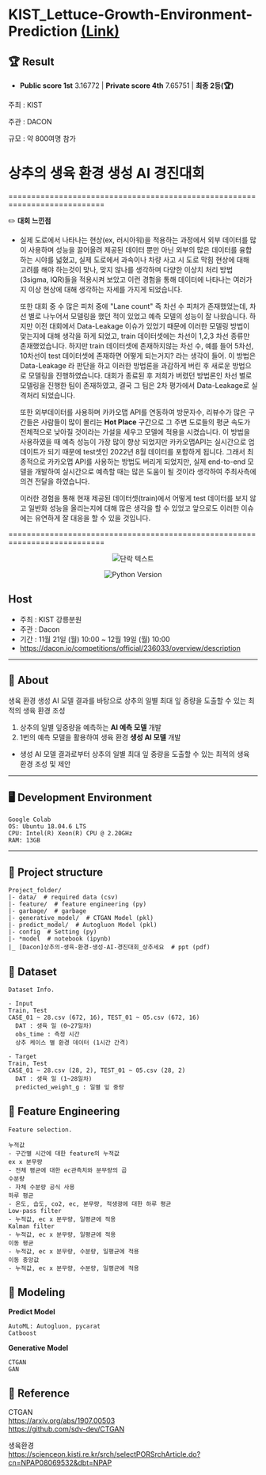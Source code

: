# KIST_Lettuce-Growth-Environment-Prediction  [(Link)](https://dacon.io/competitions/official/236033/overview/description)

## 🏆 Result
- **Public score 1st** 3.16772 | **Private score 4th** 7.65751 | **최종 2등(🏆)**

주최 : KIST

주관 : DACON

규모 : 약 800여명 참가



# 상추의 생육 환경 생성 AI 경진대회

===========================================================================

✏️
**대회 느낀점**
 - 실제 도로에서 나타나는 현상(ex, 러시아워)을 적용하는 과정에서 외부 데이터를 많이 사용하며 성능을 끌어올려 제공된 데이터 뿐만 아닌 외부의 많은 데이터를 융합하는 시야를 넓혔고, 실제 도로에서 과속이나 차량 사고 시 도로 막힘 현상에 대해
   고려를 해야 하는것이 맞나, 맞지 않나를 생각하며 다양한 이상치 처리 방법(3sigma, IQR)들을 적용시켜 보았고 이런 경험을 통해 데이터에 나타나는 여러가지 이상 현상에 대해 생각하는 자세를 가지게 되었습니다.
   
   또한 대회 중 수 많은 피처 중에 "Lane count" 즉 차선 수 피처가 존재했었는데, 차선 별로 나누어서 모델링을 했던 적이 있었고 예측 모델의 성능이 잘 나왔습니다.
   하지만 이전 대회에서 Data-Leakage 이슈가 있었기 때문에 이러한 모델링 방법이 맞는지에 대해 생각을 하게 되었고,
   train 데이터셋에는 차선이 1,2,3 차선 종류만 존재했었습니다. 하지만 train 데이터셋에 존재하지않는 차선 수, 예를 들어 5차선, 10차선이 test 데이터셋에 존재하면 어떻게 되는거지? 라는 생각이 들어.
   이 방법은 Data-Leakage 라 판단을 하고 이러한 방법론을 과감하게 버린 후 새로운 방법으로 모델링을 진행하였습니다.
   대회가 종료된 후 저희가 버렸던 방법론인 차선 별로 모델링을 진행한 팀이 존재하였고, 결국 그 팀은 2차 평가에서 Data-Leakage로 실격처리 되었습니다.

   또한 외부데이터를 사용하며 카카오맵 API를 연동하여 방문자수, 리뷰수가 많은 구간들은 사람들이 많이 몰리는 **Hot Place** 구간으로 그 주변 도로들의 평균 속도가 전체적으로 낮아질 것이라는 가설을 세우고 모델에 적용을 시켰습니다.
   이 방법을 사용하였을 때 예측 성능이 가장 많이 향상 되었지만 카카오맵API는 실시간으로 업데이트가 되기 때문에 test셋인 2022년 8월 데이터를 포함하게 됩니다.
   그래서 최종적으로 카카오맵 API를 사용하는 방법도 버리게 되었지만, 실제 end-to-end 모델을 개발하여 실시간으로 예측할 때는 많은 도움이 될 것이라 생각하여 주최사측에 의견 전달을 하였습니다.
   
   이러한 경험을 통해 현재 제공된 데이터셋(train)에서 어떻게 test 데이터를 보지 않고 일반화 성능을 올리는지에 대해 많은 생각을 할 수 있었고 앞으로도 이러한 이슈에는 유연하게 잘 대응을 할 수 있을 것입니다.

===========================================================================

<div align=center>
  
  ![단락 텍스트](./img/Lettuce%20Growth%20Environment%20Prediction.png)
</div>


<div align="center">
    
  ![Python Version](https://img.shields.io/badge/Python-3.8.16-blue)
</div>


## Host
- 주최 : KIST 강릉분원
- 주관 : Dacon
- 기간 : 11월 21일 (월) 10:00 ~ 12월 19일 (월) 10:00
- https://dacon.io/competitions/official/236033/overview/description
---
## 🧐 About
생육 환경 생성 AI 모델 결과를 바탕으로 상추의 일별 최대 잎 중량을 도출할 수 있는 최적의 생육 환경 조성


1. 상추의 일별 잎중량을 예측하는 **AI 예측 모델** 개발 
2. 1번의 예측 모델을 활용하여 생육 환경 **생성 AI 모델** 개발 
  - 생성 AI 모델 결과로부터 상추의 일별 최대 잎 중량을 도출할 수 있는 최적의 생육 환경 조성 및 제안 

---
## 🖥️ Development Environment
```
Google Colab
OS: Ubuntu 18.04.6 LTS
CPU: Intel(R) Xeon(R) CPU @ 2.20GHz
RAM: 13GB
```
---
## 🔖 Project structure

```
Project_folder/
|- data/  # required data (csv)
|- feature/  # feature engineering (py)
|- garbage/  # garbage 
|- generative_model/  # CTGAN Model (pkl)
|- predict_model/  # Autogluon Model (pkl)
|- config  # Setting (py)
|- *model  # notebook (ipynb)
|_ [Dacon]상추의-생육-환경-생성-AI-경진대회_상추세요  # ppt (pdf) 
```
## 📖 Dataset

```
Dataset Info.

- Input
Train, Test
CASE_01 ~ 28.csv (672, 16), TEST_01 ~ 05.csv (672, 16)
  DAT : 생육 일 (0~27일차)
  obs_time : 측정 시간
  상추 케이스 별 환경 데이터 (1시간 간격)

- Target
Train, Test
CASE_01 ~ 28.csv (28, 2), TEST_01 ~ 05.csv (28, 2)
  DAT : 생육 일 (1~28일차)
  predicted_weight_g : 일별 잎 중량
```


## 🔧 Feature Engineering
```
Feature selection.

누적값
- 구간별 시간에 대한 feature의 누적값
ex x 분무량
- 전체 평균에 대한 ec관측치와 분무량의 곱
수분량
- 자체 수분량 공식 사용
하루 평균
- 온도, 습도, co2, ec, 분무량, 적생광에 대한 하루 평균
Low-pass filter
- 누적값, ec x 분무량, 일평균에 적용
Kalman filter
- 누적값, ec x 분무량, 일평균에 적용
이동 평균
- 누적값, ec x 분무량, 수분량, 일평균에 적용
이동 중앙값
- 누적값, ec x 분무량, 수분량, 일평균에 적용
```

## 🎈 Modeling

**Predict Model**
```
AutoML: Autogluon, pycarat
Catboost
```
**Generative Model**
```
CTGAN
GAN
```



## 📖 Reference
CTGAN  
https://arxiv.org/abs/1907.00503  
https://github.com/sdv-dev/CTGAN  

생육환경  
https://scienceon.kisti.re.kr/srch/selectPORSrchArticle.do?cn=NPAP08069532&dbt=NPAP


